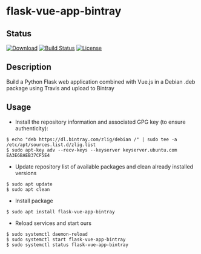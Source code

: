 # flask-vue-app-bintray

## Status

[![Download](https://api.bintray.com/packages/zlig/debian/flask-vue-app-bintray/images/download.svg)](https://bintray.com/zlig/debian/flask-vue-app-bintray#files)
[![Build Status](https://travis-ci.org/zlig/flask-vue-app-bintray.svg?branch=master)](https://travis-ci.org/zlig/flask-vue-app-bintray)
[![License](https://img.shields.io/badge/License-LGPL%202.1-blue.svg)](https://opensource.org/licenses/LGPL-2.1)

## Description
Build a Python Flask web application combined with Vue.js in a Debian .deb package using Travis and upload to Bintray 


## Usage

* Install the repository information and associated GPG key (to ensure authenticity):
```
$ echo "deb https://dl.bintray.com/zlig/debian /" | sudo tee -a /etc/apt/sources.list.d/zlig.list
$ sudo apt-key adv --recv-keys --keyserver keyserver.ubuntu.com EA3E6BAEB37CF5E4
```

* Update repository list of available packages and clean already installed versions
```
$ sudo apt update
$ sudo apt clean
```

* Install package
```
$ sudo apt install flask-vue-app-bintray
```

* Reload services and start ours
```
$ sudo systemctl daemon-reload
$ sudo systemctl start flask-vue-app-bintray
$ sudo systemctl status flask-vue-app-bintray
```
